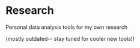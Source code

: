 # Research

Personal data analysis tools for my own research

(mostly outdated-- stay tuned for cooler new tools!)
